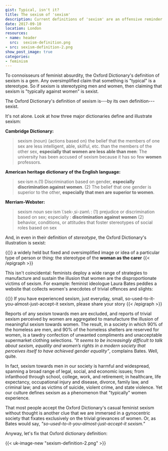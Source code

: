 ```yaml
---
gist: Typical, isn't it?
title: The sexism of 'sexism'
description: Current definitions of 'sexism' are an offensive reminder of the way culture sees men
date: 2017-09-10
location: London
resources:
- name: header
  src:  sexism-definition.png
- src: sexism-definition-2.png
show_post_image: true
categories:
- feminism
---
```


To connoisseurs of feminist absurdity, the Oxford Dictionary's definition of sexism is a gem. Any oversimplified claim that something is "typical" is a stereotype. So if sexism is stereotyping men and women, then claiming that sexism is "typically against women" is sexist.

The Oxford Dictionary's definition of sexism is---by its own definition---sexist.

It's not alone. Look at how three major dictionaries define and illustrate sexism:

**Cambridge Dictionary:**

> sexism (noun) (actions based on) the belief that the members of one sex are less intelligent, able, skilful, etc. than the members of the other sex, **especially that women are less able than men**: The university has been accused of sexism because it has so few **women** professors.

**American heritage dictionary of the English language:**

> sex·ism n.(1) Discrimination based on gender, **especially discrimination against women**. (2) The belief that one gender is superior to the other, **especially that men are superior to women**.

**Merriam-Webster:**

> sexism noun sex·ism \ˈsek-ˌsi-zəm\ : (1) prejudice or discrimination based on sex; especially : **discrimination against women** (2) behavior, conditions, or attitudes that foster stereotypes of social roles based on sex

And, in even in their definition of _stereotype_, the Oxford Dictionary's illustration is sexist:

{{<epigraph src="The Oxford Dictionary">}}
a widely held but fixed and oversimplified image or idea of a particular type of person or thing: the stereotype of the <strong>woman as the carer</strong>
{{< /epigraph >}}


This isn't coincidental: feminists deploy a wide range of strategies to manufacture and sustain the illusion that women are the disproportionate victims of sexism. For example: feminist ideologue Laura Bates peddles a website that collects women's anecdotes of trivial offences and slights:

{{<epigraph src="Laura Bates, 'The Everyday Sexism Project'">}}
If you have experienced sexism, just everyday, small, so-used-to-it-you-almost-just-accept-it sexism, please share your story
{{< /epigraph >}}

Reports of any sexism towards men are excluded, and reports of trivial sexism perceived by women are aggregated to manufacture the illusion of meaningful sexism towards women. The result, in a society in which 90% of the homeless are men, and 90% of the homeless shelters are reserved for women, is a tawdry confection of unwanted compliments and unacceptable supermarket clothing selections. _"It seems to be increasingly difficult to talk about sexism, equality and women’s rights in a modern society that perceives itself to have achieved gender equality"_, complains Bates. Well, quite.

In fact, sexism towards men in our society is harmful and widespread, spanning a broad range of legal, social, and economic issues; from infanthood through school, college, work, and retirement; in healthcare, life expectancy, occupational injury and disease, divorce, family law, and criminal law; and as victims of suicide, violent crime, and state violence. Yet our culture defines sexism as a phenomenon that "typically" women experience.

That most people accept the Oxford Dictionary's casual feminist sexism without thought is another clue that we are immersed in a gynocentric society that fixates exclusively on the trivial grievances of women. Or, as Bates would say, _"so-used-to-it-you-almost-just-accept-it sexism."_

Anyway, let's fix that Oxford dictionary definition:

{{< uk-image-new "sexism-definition-2.png" >}}
